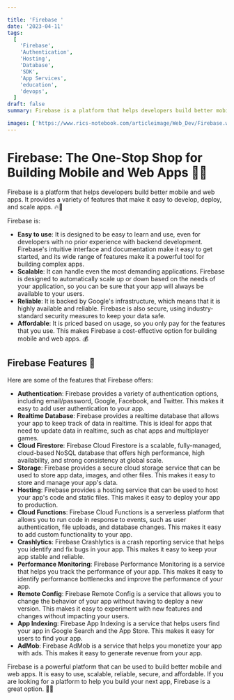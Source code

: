 ```yaml
---

title: 'Firebase '
date: '2023-04-11'
tags:
  [
    'Firebase',
    'Authentication',
    'Hosting',
    'Database',
    'SDK',
    'App Services',
    'education',
    'devops',
  ]
draft: false
summary: Firebase is a platform that helps developers build better mobile and web apps. It provides a variety of features that make it easy to develop, deploy, and scale apps. 🔥🎉

images: ['https://www.rics-notebook.com/articleimage/Web_Dev/Firebase.webp']
---
```


# Firebase: The One-Stop Shop for Building Mobile and Web Apps 🚀💯

Firebase is a platform that helps developers build better mobile and web apps. It provides a variety of features that make it easy to develop, deploy, and scale apps. 🔥🎉

Firebase is:

- **Easy to use**: It is designed to be easy to learn and use, even for developers with no prior experience with backend development. Firebase's intuitive interface and documentation make it easy to get started, and its wide range of features make it a powerful tool for building complex apps.
- **Scalable**: It can handle even the most demanding applications. Firebase is designed to automatically scale up or down based on the needs of your application, so you can be sure that your app will always be available to your users.
- **Reliable**: It is backed by Google's infrastructure, which means that it is highly available and reliable. Firebase is also secure, using industry-standard security measures to keep your data safe.
- **Affordable**: It is priced based on usage, so you only pay for the features that you use. This makes Firebase a cost-effective option for building mobile and web apps. 💰

## Firebase Features 🚀

Here are some of the features that Firebase offers:

- **Authentication**: Firebase provides a variety of authentication options, including email/password, Google, Facebook, and Twitter. This makes it easy to add user authentication to your app.
- **Realtime Database**: Firebase provides a realtime database that allows your app to keep track of data in realtime. This is ideal for apps that need to update data in realtime, such as chat apps and multiplayer games.
- **Cloud Firestore**: Firebase Cloud Firestore is a scalable, fully-managed, cloud-based NoSQL database that offers high performance, high availability, and strong consistency at global scale.
- **Storage**: Firebase provides a secure cloud storage service that can be used to store app data, images, and other files. This makes it easy to store and manage your app's data.
- **Hosting**: Firebase provides a hosting service that can be used to host your app's code and static files. This makes it easy to deploy your app to production.
- **Cloud Functions**: Firebase Cloud Functions is a serverless platform that allows you to run code in response to events, such as user authentication, file uploads, and database changes. This makes it easy to add custom functionality to your app.
- **Crashlytics**: Firebase Crashlytics is a crash reporting service that helps you identify and fix bugs in your app. This makes it easy to keep your app stable and reliable.
- **Performance Monitoring**: Firebase Performance Monitoring is a service that helps you track the performance of your app. This makes it easy to identify performance bottlenecks and improve the performance of your app.
- **Remote Config**: Firebase Remote Config is a service that allows you to change the behavior of your app without having to deploy a new version. This makes it easy to experiment with new features and changes without impacting your users.
- **App Indexing**: Firebase App Indexing is a service that helps users find your app in Google Search and the App Store. This makes it easy for users to find your app.
- **AdMob**: Firebase AdMob is a service that helps you monetize your app with ads. This makes it easy to generate revenue from your app.

Firebase is a powerful platform that can be used to build better mobile and web apps. It is easy to use, scalable, reliable, secure, and affordable. If you are looking for a platform to help you build your next app, Firebase is a great option. 🚀🔥
